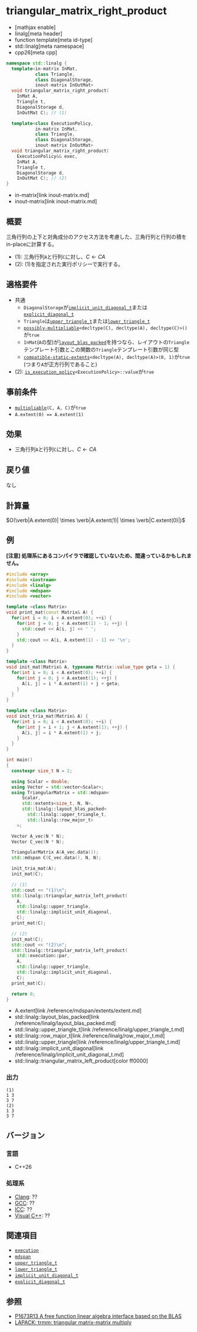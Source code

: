 # triangular_matrix_right_product
* [mathjax enable]
* linalg[meta header]
* function template[meta id-type]
* std::linalg[meta namespace]
* cpp26[meta cpp]

```cpp
namespace std::linalg {
  template<in-matrix InMat,
           class Triangle,
           class DiagonalStorage,
           inout-matrix InOutMat>
  void triangular_matrix_right_product(
    InMat A,
    Triangle t,
    DiagonalStorage d,
    InOutMat C); // (1)

  template<class ExecutionPolicy,
           in-matrix InMat,
           class Triangle,
           class DiagonalStorage,
           inout-matrix InOutMat>
  void triangular_matrix_right_product(
    ExecutionPolicy&& exec,
    InMat A,
    Triangle t,
    DiagonalStorage d,
    InOutMat C); // (2)
}
```
* in-matrix[link inout-matrix.md]
* inout-matrix[link inout-matrix.md]

## 概要
三角行列の上下と対角成分のアクセス方法を考慮した、三角行列と行列の積をin-placeに計算する。

- (1): 三角行列`A`と行列`C`に対し、$C \leftarrow CA$
- (2): (1)を指定された実行ポリシーで実行する。


## 適格要件
- 共通
    + `DiagonalStorage`が[`implicit_unit_diagonal_t`](implicit_unit_diagonal_t.md)または[`explicit_diagonal_t`](explicit_diagonal_t.md)
    + `Triangle`は[`upper_triangle_t`](upper_triangle_t.md)または[`lower_triangle_t`](lower_triangle_t.md)
    + [`possibly-multipliable`](possibly-multipliable.md)`<decltype(C), decltype(A), decltype(C)>()`が`true`
    + `InMat`(`A`の型)が[`layout_blas_packed`](layout_blas_packed.md)を持つなら、レイアウトの`Triangle`テンプレート引数とこの関数の`Triangle`テンプレート引数が同じ型
    + [`compatible-static-extents`](compatible-static-extents.md)`<decltype(A), decltype(A)>(0, 1)`が`true` (つまり`A`が正方行列であること)
- (2): [`is_execution_policy`](/reference/execution/is_execution_policy.md)`<ExecutionPolicy>::value`が`true`


## 事前条件
- [`multipliable`](multipliable.md)`(C, A, C)`が`true`
- `A.extent(0) == A.extent(1)`


## 効果
- 三角行列`A`と行列`C`に対し、$C \leftarrow CA$


## 戻り値
なし


## 計算量
$O(\verb|A.extent(0)| \times \verb|A.extent(1)| \times \verb|C.extent(0)|)$


## 例
**[注意] 処理系にあるコンパイラで確認していないため、間違っているかもしれません。**

```cpp example
#include <array>
#include <iostream>
#include <linalg>
#include <mdspan>
#include <vector>

template <class Matrix>
void print_mat(const Matrix& A) {
  for(int i = 0; i < A.extent(0); ++i) {
    for(int j = 0; j < A.extent(1) - 1; ++j) {
      std::cout << A[i, j] << ' ';
    }
    std::cout << A[i, A.extent(1) - 1] << '\n';
  }
}

template <class Matrix>
void init_mat(Matrix& A, typename Matrix::value_type geta = 1) {
  for(int i = 0; i < A.extent(0); ++i) {
    for(int j = 0; j < A.extent(1); ++j) {
      A[i, j] = i * A.extent(1) + j + geta;
    }
  }
}

template <class Matrix>
void init_tria_mat(Matrix& A) {
  for(int i = 0; i < A.extent(0); ++i) {
    for(int j = i + 1; j < A.extent(1); ++j) {
      A[i, j] = i * A.extent(1) + j;
    }
  }
}

int main()
{
  constexpr size_t N = 2;

  using Scalar = double;
  using Vector = std::vector<Scalar>;
  using TriangularMatrix = std::mdspan<
      Scalar,
      std::extents<size_t, N, N>,
      std::linalg::layout_blas_packed<
        std::linalg::upper_triangle_t,
        std::linalg::row_major_t>
    >;

  Vector A_vec(N * N);
  Vector C_vec(N * N);

  TriangularMatrix A(A_vec.data());
  std::mdspan C(C_vec.data(), N, N);

  init_tria_mat(A);
  init_mat(C);

  // (1)
  std::cout << "(1)\n";
  std::linalg::triangular_matrix_left_product(
    A,
    std::linalg::upper_triangle,
    std::linalg::implicit_unit_diagonal,
    C);
  print_mat(C);

  // (2)
  init_mat(C);
  std::cout << "(2)\n";
  std::linalg::triangular_matrix_left_product(
    std::execution::par,
    A,
    std::linalg::upper_triangle,
    std::linalg::implicit_unit_diagonal,
    C);
  print_mat(C);

  return 0;
}
```
* A.extent[link /reference/mdspan/extents/extent.md]
* std::linalg::layout_blas_packed[link /reference/linalg/layout_blas_packed.md]
* std::linalg::upper_triangle_t[link /reference/linalg/upper_triangle_t.md]
* std::linalg::row_major_t[link /reference/linalg/row_major_t.md]
* std::linalg::upper_triangle[link /reference/linalg/upper_triangle_t.md]
* std::linalg::implicit_unit_diagonal[link /reference/linalg/implicit_unit_diagonal_t.md]
* std::linalg::triangular_matrix_left_product[color ff0000]


### 出力
```
(1)
1 3
3 7
(2)
1 3
3 7
```


## バージョン
### 言語
- C++26

### 処理系
- [Clang](/implementation.md#clang): ??
- [GCC](/implementation.md#gcc): ??
- [ICC](/implementation.md#icc): ??
- [Visual C++](/implementation.md#visual_cpp): ??


## 関連項目
- [`execution`](/reference/execution.md)
- [`mdspan`](/reference/mdspan.md)
- [`upper_triangle_t`](upper_triangle_t.md)
- [`lower_triangle_t`](lower_triangle_t.md)
- [`implicit_unit_diagonal_t`](implicit_unit_diagonal_t.md)
- [`explicit_diagonal_t`](explicit_diagonal_t.md)


## 参照
- [P1673R13 A free function linear algebra interface based on the BLAS](https://www.open-std.org/jtc1/sc22/wg21/docs/papers/2023/p1673r13.html)
- [LAPACK: trmm: triangular matrix-matrix multiply](https://netlib.org/lapack/explore-html/dd/dab/group__trmm.html)
